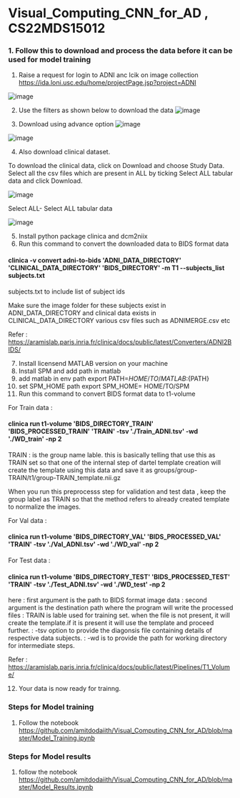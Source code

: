 # Visual_Computing_CNN_for_AD , CS22MDS15012

### 1. Follow this to download and process the data before it can be used for model training

1. Raise a request for login to ADNI anc lcik on image collection
https://ida.loni.usc.edu/home/projectPage.jsp?project=ADNI

![image](https://user-images.githubusercontent.com/132141855/235603102-3ff52611-3b24-4f2c-bf15-5ca29184466a.png)

2. Use the filters as shown below to download the data
![image](https://user-images.githubusercontent.com/132141855/235603378-e25b4071-a6b1-434a-8ccb-fb7928e1ff92.png)

3. Download using advance option
![image](https://user-images.githubusercontent.com/132141855/235603972-8c26e410-5fb2-4dd0-b44d-d35a5f291b01.png)

![image](https://user-images.githubusercontent.com/132141855/235604047-cacd8ff6-4189-4030-a9a8-e0e71dc2f568.png)


4. Also download clinical dataset.

To download the clinical data, click on Download and choose Study Data. Select all the csv files which are present in ALL by ticking Select ALL tabular data and click Download.

![image](https://user-images.githubusercontent.com/132141855/235604438-6081019c-49db-4888-baeb-0a702401587c.png)

Select ALL- Select ALL tabular data 

![image](https://user-images.githubusercontent.com/132141855/235604848-2124613f-64be-4398-848c-04a33cbabe88.png)


5. Install python package clinica and dcm2niix
6. Run this command to convert the downloaded data to BIDS format data

#### clinica -v convert adni-to-bids 'ADNI_DATA_DIRECTORY' 'CLINICAL_DATA_DIRECTORY' 'BIDS_DIRECTORY' -m T1 --subjects_list subjects.txt
 
 subjects.txt to include list of subject ids
 
 Make sure the image folder for these subjects exist in ADNI_DATA_DIRECTORY and clinical data exists in CLINICAL_DATA_DIRECTORY various csv files such as ADNIMERGE.csv etc

Refer : https://aramislab.paris.inria.fr/clinica/docs/public/latest/Converters/ADNI2BIDS/

7. Install licensend MATLAB version on your machine
8. Install SPM and add path in matlab
9. add matlab in env path
export PATH=${HOME/TO/MATLAB}:${PATH}
10. set SPM_HOME path
export SPM_HOME= HOME/TO/SPM
11. Run this command to convert BIDS format data to t1-volume

For Train data : 

#### clinica run t1-volume 'BIDS_DIRECTORY_TRAIN' 'BIDS_PROCESSED_TRAIN' 'TRAIN' -tsv './Train_ADNI.tsv' -wd './WD_train' -np 2


TRAIN : is the group name lable. this is basically telling that use this as TRAIN set so that one of the internal step of dartel template creation will create the template using this data and save it as  groups/group-TRAIN/t1/group-TRAIN_template.nii.gz

When you run this preprocesss step for validation and test data , keep the group label as TRAIN so that the method refers to already created template to normalize the images.

For Val data : 

#### clinica run t1-volume 'BIDS_DIRECTORY_VAL' 'BIDS_PROCESSED_VAL' 'TRAIN' -tsv './Val_ADNI.tsv' -wd './WD_val' -np 2

For Test data : 

#### clinica run t1-volume 'BIDS_DIRECTORY_TEST' 'BIDS_PROCESSED_TEST' 'TRAIN' -tsv './Test_ADNI.tsv' -wd './WD_test' -np 2

here : first argument is the path to BIDS format image data
     : second argument is the destination path where the program will write the processed files
     : TRAIN is lable used for training set. when the file is not present, it will create the template.if it is present it will use the template and proceed further.
     : -tsv option to provide the diagonsis file containing details of respective data subjects.
     : -wd is to provide the path for working directory for intermediate steps.

Refer : https://aramislab.paris.inria.fr/clinica/docs/public/latest/Pipelines/T1_Volume/

12. Your data is now ready for trainng.

### Steps for Model training
1. Follow the notebook https://github.com/amitdodaiith/Visual_Computing_CNN_for_AD/blob/master/Model_Training.ipynb

### Steps for Model results
1. follow the notebook https://github.com/amitdodaiith/Visual_Computing_CNN_for_AD/blob/master/Model_Results.ipynb

